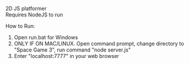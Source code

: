 2D JS platformer\
Requires NodeJS to run

How to Run:
1. Open run.bat for Windows
2. ONLY IF ON MAC/LINUX. Open command prompt, change directory to "Space Game 3", run command "node server.js"
3. Enter "localhost:7777" in your web browser
